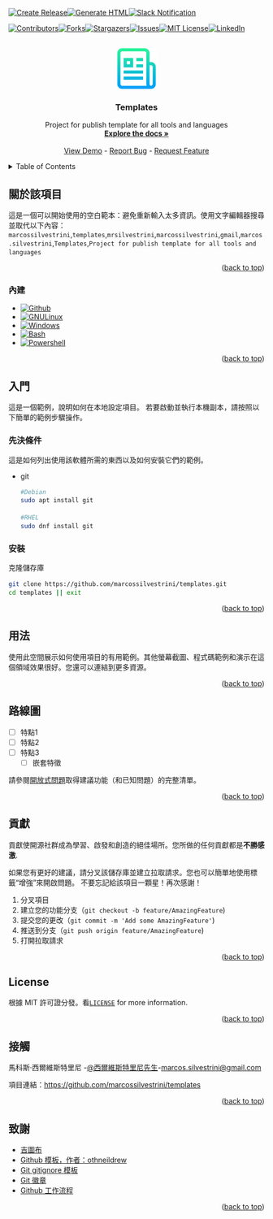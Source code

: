 <!-- Improved compatibility of back to top link: See: https://github.com/othneildrew/Best-README-Template/pull/73 -->

<a name="readme-top"></a>

<!--
*** Thanks for checking out the Best-README-Template. If you have a suggestion
*** that would make this better, please fork the repo and create a pull request
*** or simply open an issue with the tag "enhancement".
*** Don't forget to give the project a star!
*** Thanks again! Now go create something AMAZING! :D
-->

<!-- PROJECT SHIELDS -->

<!--
*** I'm using markdown "reference style" links for readability.
*** Reference links are enclosed in brackets [ ] instead of parentheses ( ).
*** See the bottom of this document for the declaration of the reference variables
*** for contributors-url, forks-url, etc. This is an optional, concise syntax you may use.
*** https://www.markdownguide.org/basic-syntax/#reference-style-links
-->

[![Create Release](https://github.com/marcossilvestrini/templates/actions/workflows/release.yml/badge.svg)](https://github.com/marcossilvestrini/templates/actions/workflows/release.yml)[![Generate HTML](https://github.com/marcossilvestrini/templates/actions/workflows/generate-html.yml/badge.svg)](https://github.com/marcossilvestrini/templates/actions/workflows/generate-html.yml)[![Slack Notification](https://github.com/marcossilvestrini/templates/actions/workflows/slack.yml/badge.svg)](https://github.com/marcossilvestrini/templates/actions/workflows/slack.yml)

[![Contributors][contributors-shield]][contributors-url][![Forks][forks-shield]][forks-url][![Stargazers][stars-shield]][stars-url][![Issues][issues-shield]][issues-url][![MIT License][license-shield]][license-url][![LinkedIn][linkedin-shield]][linkedin-url]

<!-- PROJECT LOGO -->

<br />
<div align="center">
  <a href="https://github.com/marcossilvestrini/templates">
    <img src="images/logo.png" alt="Logo" width="80" height="80">
  </a>

<h3 align="center">Templates</h3>

  <p align="center">
    Project for publish template for all tools and languages
    <br />
    <a href="https://github.com/marcossilvestrini/templates"><strong>Explore the docs »</strong></a>
    <br />
    <br />
    <a href="https://github.com/marcossilvestrini/templates">View Demo</a>
    -
    <a href="https://github.com/marcossilvestrini/templates/issues">Report Bug</a>
    -
    <a href="https://github.com/marcossilvestrini/templates/issues">Request Feature</a>
  </p>
</div>

<!-- TABLE OF CONTENTS -->

<details>
  <summary>Table of Contents</summary>
  <ol>
    <li>
      <a href="#about-the-project">About The Project</a>
      <ul>
        <li><a href="#built-with">Built With</a></li>
      </ul>
    </li>
    <li>
      <a href="#getting-started">Getting Started</a>
      <ul>
        <li><a href="#prerequisites">Prerequisites</a></li>
        <li><a href="#installation">Installation</a></li>
      </ul>
    </li>
    <li><a href="#usage">Usage</a></li>
    <li><a href="#roadmap">Roadmap</a></li>
    <li><a href="#contributing">Contributing</a></li>
    <li><a href="#license">License</a></li>
    <li><a href="#contact">Contact</a></li>
    <li><a href="#acknowledgments">Acknowledgments</a></li>
  </ol>
</details>

<!-- ABOUT THE PROJECT -->

## 關於該項目

這是一個可以開始使用的空白範本：避免重新輸入太多資訊。使用文字編輯器搜尋並取代以下內容：`marcossilvestrini`,`templates`,`mrsilvestrini`,`marcossilvestrini`,`gmail`,`marcos.silvestrini`,`Templates`,`Project for publish template for all tools and languages`

<p align="right">(<a href="#readme-top">back to top</a>)</p>

### 內建

-   [![Github][Github-badge]][Github-url]
-   [![GNULinux][GNULinux-badge]][GNULinux-url]
-   [![Windows][Windows-badge]][Windows-url]
-   [![Bash][Bash-badge]][Bash-url]
-   [![Powershell][Powershell-badge]][Powershell-url]

<p align="right">(<a href="#readme-top">back to top</a>)</p>

<!-- GETTING STARTED -->

## 入門

這是一個範例，說明如何在本地設定項目。
若要啟動並執行本機副本，請按照以下簡單的範例步驟操作。

### 先決條件

這是如何列出使用該軟體所需的東西以及如何安裝它們的範例。

-   git

    ```sh
    #Debian
    sudo apt install git

    #RHEL
    sudo dnf install git
    ```

### 安裝

克隆儲存庫

```sh
git clone https://github.com/marcossilvestrini/templates.git
cd templates || exit
```

<p align="right">(<a href="#readme-top">back to top</a>)</p>

<!-- USAGE EXAMPLES -->

## 用法

使用此空間展示如何使用項目的有用範例。其他螢幕截圖、程式碼範例和演示在這個領域效果很好。您還可以連結到更多資源。

<p align="right">(<a href="#readme-top">back to top</a>)</p>

<!-- ROADMAP -->

## 路線圖

-   [ ] 特點1
-   [ ] 特點2
-   [ ] 特點3
    -   [ ] 嵌套特徵

請參閱[開放式問題](https://github.com/marcossilvestrini/templates/issues)取得建議功能（和已知問題）的完整清單。

<p align="right">(<a href="#readme-top">back to top</a>)</p>

<!-- CONTRIBUTING -->

## 貢獻

貢獻使開源社群成為學習、啟發和創造的絕佳場所。您所做的任何貢獻都是**不勝感激**.

如果您有更好的建議，請分叉該儲存庫並建立拉取請求。您也可以簡單地使用標籤“增強”來開啟問題。
不要忘記給該項目一顆星！再次感謝！

1.  分叉項目
2.  建立您的功能分支（`git checkout -b feature/AmazingFeature`)
3.  提交您的更改（`git commit -m 'Add some AmazingFeature'`)
4.  推送到分支（`git push origin feature/AmazingFeature`)
5.  打開拉取請求

<p align="right">(<a href="#readme-top">back to top</a>)</p>

<!-- LICENSE -->

## License

根據 MIT 許可證分發。看[`LICENSE`](LICENSE) for more information.

<p align="right">(<a href="#readme-top">back to top</a>)</p>

<!-- CONTACT -->

## 接觸

馬科斯·西爾維斯特里尼 -[@西爾維斯特里尼先生](https://twitter.com/mrsilvestrini)-[marcos.silvestrini@gmail.com](mailto:marcos.silvestrini@gmail.com)

項目連結：<https://github.com/marcossilvestrini/templates>

<p align="right">(<a href="#readme-top">back to top</a>)</p>

<!-- ACKNOWLEDGMENTS -->

## 致謝

-   [吉圖布](https://github.com/)
-   [Github 模板，作者：othneildrew](https://github.com/othneildrew/Best-README-Template)
-   [Git gitignore 模板](https://github.com/github/gitignore)
-   [Git 徽章](https://github.com/Ileriayo/markdown-badges#usage)
-   [Github 工作流程](https://docs.github.com/en/actions/using-workflows/about-workflows)

<p align="right">(<a href="#readme-top">back to top</a>)</p>

<!-- MARKDOWN LINKS & IMAGES -->

<!-- https://www.markdownguide.org/basic-syntax/#reference-style-links -->

[contributors-shield]: https://img.shields.io/github/contributors/marcossilvestrini/templates.svg?style=for-the-badge

[contributors-url]: https://github.com/marcossilvestrini/templates/graphs/contributors

[forks-shield]: https://img.shields.io/github/forks/marcossilvestrini/templates.svg?style=for-the-badge

[forks-url]: https://github.com/marcossilvestrini/templates/network/members

[stars-shield]: https://img.shields.io/github/stars/marcossilvestrini/templates.svg?style=for-the-badge

[stars-url]: https://github.com/marcossilvestrini/templates/stargazers

[issues-shield]: https://img.shields.io/github/issues/marcossilvestrini/templates.svg?style=for-the-badge

[issues-url]: https://github.com/marcossilvestrini/templates/issues

[license-shield]: https://img.shields.io/github/license/marcossilvestrini/templates.svg?style=for-the-badge

[license-url]: https://github.com/marcossilvestrini/templates/blob/master/LICENSE

[linkedin-shield]: https://img.shields.io/badge/-LinkedIn-black.svg?style=for-the-badge&logo=linkedin&colorB=555

[linkedin-url]: https://linkedin.com/in/marcossilvestrini

[Github-badge]: https://img.shields.io/badge/github-%23121011.svg?style=for-the-badge&logo=github&logoColor=white

[Github-url]: https://github.com/

[GNULinux-badge]: https://img.shields.io/badge/Linux-FCC624?style=for-the-badge&logo=linux&logoColor=black

[GNULinux-url]: https://www.gnu.org/gnu/linux-and-gnu.en.html

[Windows-badge]: https://img.shields.io/badge/Windows-0078D6?style=for-the-badge&logo=windows&logoColor=white

[Windows-url]: https://www.microsoft.com/

[Powershell-badge]: https://img.shields.io/badge/PowerShell-%235391FE.svg?style=for-the-badge&logo=powershell&logoColor=white

[Powershell-url]: https://learn.microsoft.com/en-us/powershell/

[Bash-badge]: https://img.shields.io/badge/shell_script-%23121011.svg?style=for-the-badge&logo=gnu-bash&logoColor=white

[Bash-url]: https://www.gnu.org/software/bash/
